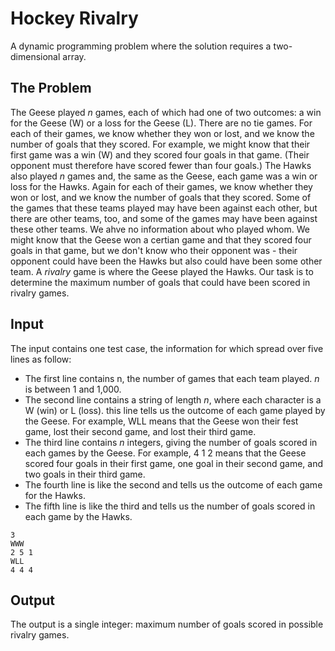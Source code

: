 # Hockey Rivalry

A dynamic programming problem where the solution requires a two-dimensional array.

## The Problem

The Geese played *n* games, each of which had one of two outcomes: a win for the Geese (W) or a loss for the Geese (L). There are no tie games. For each of their games, we know whether they won or lost, and we know the number of goals that they scored. For example, we might know that their first game was a win (W) and they scored four goals in that game. (Their opponent must therefore have scored fewer than four goals.) The Hawks also played *n* games and, the same as the Geese, each game was a win or loss for the Hawks. Again for each of their games, we know whether they won or lost, and we know the number of goals that they scored.
    Some of the games that these teams played may have been against each other, but there are other teams, too, and some of the games may have been against these other teams.
    We ahve no information about who played whom. We might know that the Geese won a certian game and that they scored four goals in that game, but we don't know who their opponent was - their opponent could have been the Hawks but also could have been some other team.
    A *rivalry* game is where the Geese played the Hawks.
    Our task is to determine the maximum number of goals that could have been scored in rivalry games.
    
## Input
The input contains one test case, the information for which spread over five lines as follow:
- The first line contains n, the number of games that each team played. *n* is between 1 and 1,000.
- The second line contains a string of length *n*, where each character is a W (win) or L (loss). this line tells us the outcome of each game played by the Geese. For example, WLL means that the Geese won their fest game, lost their second game, and lost their third game.
- The third line contains *n* integers, giving the number of goals scored in each games by the Geese. For example, 4 1 2 means that the Geese scored four goals in their first game, one goal in their second game, and two goals in their third game.
- The fourth line is like the second and tells us the outcome of each game for the Hawks.
- The fifth line is like the third and tells us the number of goals scored in each game by the Hawks.
```
3
WWW
2 5 1
WLL
4 4 4
```

## Output
The output is a single integer: maximum number of goals scored in possible rivalry games.
    
